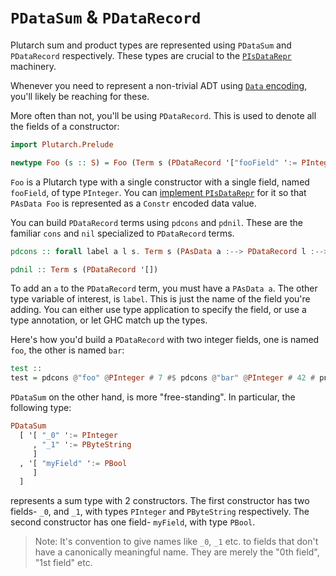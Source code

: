 # `PDataSum` & `PDataRecord`

Plutarch sum and product types are represented using `PDataSum` and `PDataRecord` respectively. These types are crucial to the [`PIsDataRepr`](./../Typeclasses/PIsDataRepr%20and%20PDataFields.md) machinery.

Whenever you need to represent a non-trivial ADT using [`Data` encoding](./../Concepts/Data%20and%20Scott%20encoding.md#data-encoding), you'll likely be reaching for these.

More often than not, you'll be using `PDataRecord`. This is used to denote all the fields of a constructor:

```hs
import Plutarch.Prelude

newtype Foo (s :: S) = Foo (Term s (PDataRecord '["fooField" ':= PInteger]))
```

`Foo` is a Plutarch type with a single constructor with a single field, named `fooField`, of type `PInteger`. You can [implement `PIsDataRepr`](./../Typeclasses/PIsDataRepr%20and%20PDataFields.md#implementing-pisdatarepr-and-friends) for it so that `PAsData Foo` is represented as a `Constr` encoded data value.

You can build `PDataRecord` terms using `pdcons` and `pdnil`. These are the familiar `cons` and `nil` specialized to `PDataRecord` terms.

```hs
pdcons :: forall label a l s. Term s (PAsData a :--> PDataRecord l :--> PDataRecord ((label ':= a) ': l))

pdnil :: Term s (PDataRecord '[])
```

To add an `a` to the `PDataRecord` term, you must have a `PAsData a`. The other type variable of interest, is `label`. This is just the name of the field you're adding. You can either use type application to specify the field, or use a type annotation, or let GHC match up the types.

Here's how you'd build a `PDataRecord` with two integer fields, one is named `foo`, the other is named `bar`:

```hs
test ::
test = pdcons @"foo" @PInteger # 7 #$ pdcons @"bar" @PInteger # 42 # pnil
```

`PDataSum` on the other hand, is more "free-standing". In particular, the following type:

```hs
PDataSum
  [ '[ "_0" ':= PInteger
     , "_1" ':= PByteString
     ]
  , '[ "myField" ':= PBool
     ]
  ]
```

represents a sum type with 2 constructors. The first constructor has two fields- `_0`, and `_1`, with types `PInteger` and `PByteString` respectively. The second constructor has one field- `myField`, with type `PBool`.

> Note: It's convention to give names like `_0`, `_1` etc. to fields that don't have a canonically meaningful name. They are merely the "0th field", "1st field" etc.
